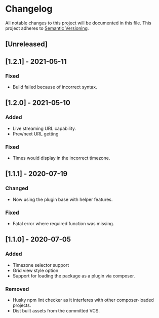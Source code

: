 # Changelog

All notable changes to this project will be documented in this file. This project adheres to [Semantic Versioning](https://semver.org/spec/v2.0.0.html).

## [Unreleased]

## [1.2.1] - 2021-05-11

### Fixed

- Build failed because of incorrect syntax.

## [1.2.0] - 2021-05-10

### Added

- Live streaming URL capability.
- Prev/next URL getting

### Fixed

- Times would display in the incorrect timezone.

## [1.1.1] - 2020-07-19

### Changed

- Now using the plugin base with helper features.

### Fixed

- Fatal error where required function was missing.

## [1.1.0] - 2020-07-05

### Added

- Timezone selector support
- Grid view style option
- Support for loading the package as a plugin via composer.

### Removed

- Husky npm lint checker as it interferes with other composer-loaded projects.
- Dist built assets from the committed VCS.
